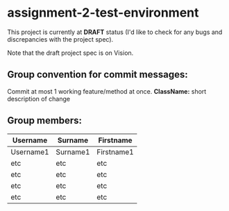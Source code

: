 # assignment-2-test-environment

This project is currently at **DRAFT** status (I'd like to check for any bugs and discrepancies with the project spec).

Note that the draft project spec is on Vision.


## Group convention for commit messages:
Commit at most 1 working feature/method at once.
**ClassName:** short description of change

## Group members:
| Username        | Surname   | Firstname  |
| ------------- |-------------| -----------|
| Username1     | Surname1    | Firstname1 |
| etc           | etc         |  etc       |
| etc           | etc         |    etc     |
| etc           | etc         |    etc     |
| etc           | etc         |    etc     |
